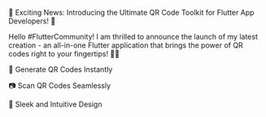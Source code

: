 📲 Exciting News: Introducing the Ultimate QR Code Toolkit for Flutter App Developers! 🚀



Hello #FlutterCommunity! I am thrilled to announce the launch of my latest creation - an all-in-one Flutter application that brings the power of QR codes right to your fingertips! 🎉📱



🔗 Generate QR Codes Instantly

📷 Scan QR Codes Seamlessly

🎨 Sleek and Intuitive Design
